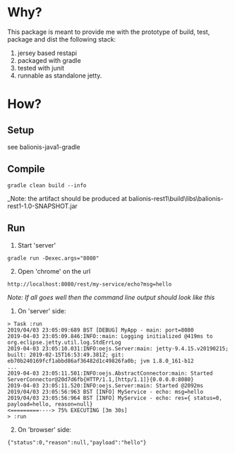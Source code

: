 # Why?

This package is meant to provide me with the prototype of build, test, package and dist the following stack:
1) jersey based restapi
2) packaged with gradle
3) tested with junit
4) runnable as standalone jetty.

# How?

## Setup

see balionis-java1-gradle 

## Compile

```
gradle clean build --info
```

_Note: the artifact should be produced at balionis-rest1\build\libs\balionis-rest1-1.0-SNAPSHOT.jar

## Run

1. Start 'server'
```
gradle run -Dexec.args="8080"
```

2. Open 'chrome' on the url

```
http://localhost:8080/rest/my-service/echo?msg=hello
```

_Note: If all goes well then the command line output should look like this_

1. On 'server' side:
```
> Task :run
2019/04/03 23:05:09:689 BST [DEBUG] MyApp - main: port=8080
2019-04-03 23:05:09.846:INFO::main: Logging initialized @419ms to org.eclipse.jetty.util.log.StdErrLog
2019-04-03 23:05:10.031:INFO:oejs.Server:main: jetty-9.4.15.v20190215; built: 2019-02-15T16:53:49.381Z; git: eb70b240169fcf1abbd86af36482d1c49826fa0b; jvm 1.8.0_161-b12
...
2019-04-03 23:05:11.501:INFO:oejs.AbstractConnector:main: Started ServerConnector@20d7d6fb{HTTP/1.1,[http/1.1]}{0.0.0.0:8080}
2019-04-03 23:05:11.520:INFO:oejs.Server:main: Started @2092ms
2019/04/03 23:05:56:963 BST [INFO] MyService - echo: msg=hello
2019/04/03 23:05:56:964 BST [INFO] MyService - echo: res={ status=0, payload=hello, reason=null}
<=========----> 75% EXECUTING [3m 30s]
> :run
```

2. On 'browser' side:
```
{"status":0,"reason":null,"payload":"hello"}
```